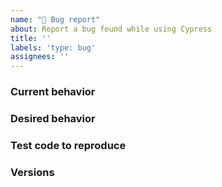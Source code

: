 ```yaml
---
name: "🐛 Bug report"
about: Report a bug found while using Cypress
title: ''
labels: 'type: bug'
assignees: ''
---
```


<!-- Use the template below to report a bug. Fill in as much info as possible. As an open source project with a small maintainer team, it may take some time for your issue to be addressed. Please be patient and we will respond as soon as we can. -->

### Current behavior
<!-- A description including screenshots, stack traces, DEBUG logs, etc. See our Troubleshooting Guide: https://on.cypress.io/troubleshooting-->

### Desired behavior
<!-- Remember, we are not familiar with the application you're testing, so please provide a clear description of what should happen. -->

### Test code to reproduce
<!-- Provide test code that we can copy, paste, and run on our machine to see the issue. -->

<!-- You could also provide a repo that we can clone and run. You can fork https://github.com/cypress-io/cypress-test-tiny repo, set up a failing test, then link to your fork. -->

### Versions

<!-- Cypress version, last known working Cypress version (if applicable), Browser and version, Operating System, CI Provider, etc -->
